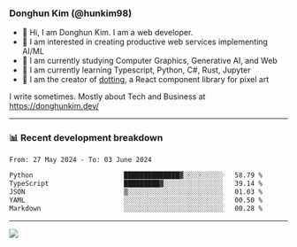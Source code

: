 ### Donghun Kim (@hunkim98)

- 👋 Hi, I am Donghun Kim. I am a web developer. 
- 🤔 I am interested in creating productive web services implementing AI/ML
- 🔭 I am currently studying Computer Graphics, Generative AI, and Web 
- 🌱 I am currently learning Typescript, Python, C#, Rust, Jupyter
- 🎨 I am the creator of [dotting](https://github.com/hunkim98/dotting), a React component library for pixel art

I write sometimes. Mostly about Tech and Business at https://donghunkim.dev/

---
### 📊 Recent development breakdown
<!--START_SECTION:waka-->

```txt
From: 27 May 2024 - To: 03 June 2024

Python                       ██████████████▓░░░░░░░░░░   58.79 %
TypeScript                   █████████▓░░░░░░░░░░░░░░░   39.14 %
JSON                         ▒░░░░░░░░░░░░░░░░░░░░░░░░   01.03 %
YAML                         ░░░░░░░░░░░░░░░░░░░░░░░░░   00.50 %
Markdown                     ░░░░░░░░░░░░░░░░░░░░░░░░░   00.28 %
```

<!--END_SECTION:waka-->
---

<!-- <div align='center'> -->
  <img align="center" src="https://github-readme-stats.vercel.app/api?username=hunkim98&theme=dark&show_icons=true"/>
<!-- </div> -->
<!--
**hunkim98/hunkim98** is a ✨ _special_ ✨ repository because its `README.md` (this file) appears on your GitHub profile.

Here are some ideas to get you started:

- 🔭 I’m currently working on ...
- 🌱 I’m currently learning ...
- 👯 I’m looking to collaborate on ...
- 🤔 I’m looking for help with ...
- 💬 Ask me about ...
- 📫 How to reach me: ...
- 😄 Pronouns: ...
- ⚡ Fun fact: ...
-->
